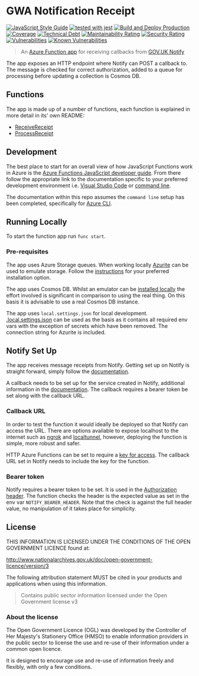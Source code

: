 # GWA Notification Receipt

[![JavaScript Style Guide](https://img.shields.io/badge/code_style-standard-brightgreen.svg)](https://standardjs.com)
[![tested with jest](https://img.shields.io/badge/tested_with-jest-99424f.svg)](https://github.com/facebook/jest)
[![Build and Deploy Production](https://github.com/DEFRA/gwa-notification-receipt/actions/workflows/build-and-deploy-production.yml/badge.svg)](https://github.com/DEFRA/gwa-notification-receipt/actions/workflows/build-and-deploy-production.yml)
[![Coverage](https://sonarcloud.io/api/project_badges/measure?project=DEFRA_gwa-notification-receipt&metric=coverage)](https://sonarcloud.io/dashboard?id=DEFRA_gwa-notification-receipt)
[![Technical Debt](https://sonarcloud.io/api/project_badges/measure?project=DEFRA_gwa-notification-receipt&metric=sqale_index)](https://sonarcloud.io/dashboard?id=DEFRA_gwa-notification-receipt)
[![Maintainability Rating](https://sonarcloud.io/api/project_badges/measure?project=DEFRA_gwa-notification-receipt&metric=sqale_rating)](https://sonarcloud.io/dashboard?id=DEFRA_gwa-notification-receipt)
[![Security Rating](https://sonarcloud.io/api/project_badges/measure?project=DEFRA_gwa-notification-receipt&metric=security_rating)](https://sonarcloud.io/dashboard?id=DEFRA_gwa-notification-receipt)
[![Vulnerabilities](https://sonarcloud.io/api/project_badges/measure?project=DEFRA_gwa-notification-receipt&metric=vulnerabilities)](https://sonarcloud.io/dashboard?id=DEFRA_gwa-notification-receipt)
[![Known Vulnerabilities](https://snyk.io/test/github/defra/gwa-notification-receipt/badge.svg)](https://snyk.io/test/github/defra/gwa-notification-receipt)

> An [Azure Function app](https://azure.microsoft.com/en-gb/services/functions/)
> for receiving callbacks from
> [GOV.UK Notify](https://www.notifications.service.gov.uk/)

The app exposes an HTTP endpoint where Notify can POST a callback to. The
message is checked for correct authorization, added to a queue for processing
before updating a collection is Cosmos DB.

## Functions

The app is made up of a number of functions, each function is explained in more
detail in its' own README:

* [ReceiveReceipt](ReceiveReceipt/README.md)
* [ProcessReceipt](ProcessReceipt/README.md)

## Development

The best place to start for an overall view of how JavaScript Functions work in
Azure is the
[Azure Functions JavaScript developer guide](https://docs.microsoft.com/en-us/azure/azure-functions/functions-reference-node?tabs=v2).
From there follow the appropriate link to the documentation specific to
your preferred development environment i.e.
[Visual Studio Code](https://docs.microsoft.com/en-us/azure/azure-functions/create-first-function-vs-code-node)
or
[command line](https://docs.microsoft.com/en-us/azure/azure-functions/create-first-function-cli-node?tabs=azure-cli%2Cbrowser).

The documentation within this repo assumes the `command line` setup has been
completed, specifically for
[Azure CLI](https://docs.microsoft.com/en-us/cli/azure/install-azure-cli).

## Running Locally

To start the function app run `func start`.

### Pre-requisites

The app uses Azure Storage queues. When working locally
[Azurite](https://github.com/Azure/Azurite) can be used to emulate storage.
Follow the
[instructions](https://docs.microsoft.com/en-us/azure/storage/common/storage-use-azurite)
for your preferred installation option.

The app uses Cosmos DB. Whilst an emulator can be
[installed locally](https://docs.microsoft.com/en-us/azure/cosmos-db/local-emulator?tabs=cli%2Cssl-netstd21)
the effort involved is significant in comparison to using the real thing. On
this basis it is advisable to use a real Cosmos DB instance.

The app uses `local.settings.json` for local development.
[.local.settings.json](.local.settings.json) can be used as the
basis as it contains all required env vars with the exception of secrets which
have been removed. The connection string for Azurite is included.

## Notify Set Up

The app receives message receipts from Notify. Getting set up on Notify is
straight forward, simply follow the
[documentation](https://www.notifications.service.gov.uk/using-notify/get-started).

A callback needs to be set up for the service created in Notify, additional
information in the
[documentation](https://docs.notifications.service.gov.uk/rest-api.html#callbacks).
The callback requires a bearer token be set along with the callback URL.

### Callback URL

In order to test the function it would ideally be deployed so that Notify can
access the URL. There are options available to expose localhost to the internet
such as [ngrok](https://ngrok.com/) and
[localtunnel](https://localtunnel.github.io/www/), however, deploying the
function is simple, more robust and safer.

HTTP Azure Functions can be set to require a
[key for access](https://docs.microsoft.com/en-us/azure/azure-functions/functions-bindings-http-webhook-trigger?tabs=csharp#authorization-keys).
The callback URL set in Notify needs to include the key for the function.

### Bearer token

Notify requires a bearer token to be set. It is used in the
[Authorization header](https://developer.mozilla.org/en-US/docs/Web/HTTP/Headers/Authorization).
The function checks the header is the expected value as set in the env var
`NOTIFY_BEARER_HEADER`. Note that the check is against the full header value,
no manipulation of it takes place for simplicity.

## License

THIS INFORMATION IS LICENSED UNDER THE CONDITIONS OF THE OPEN GOVERNMENT
LICENCE found at:

<http://www.nationalarchives.gov.uk/doc/open-government-licence/version/3>

The following attribution statement MUST be cited in your products and
applications when using this information.

> Contains public sector information licensed under the Open Government license
> v3

### About the license

The Open Government Licence (OGL) was developed by the Controller of Her
Majesty's Stationery Office (HMSO) to enable information providers in the
public sector to license the use and re-use of their information under a common
open licence.

It is designed to encourage use and re-use of information freely and flexibly,
with only a few conditions.
